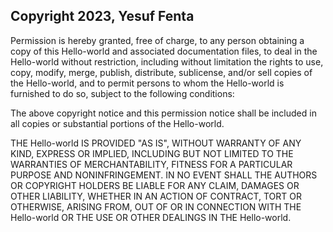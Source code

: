 ## Copyright 2023, Yesuf Fenta



Permission is hereby granted, free of charge, to any person obtaining a copy of this Hello-world and associated documentation files, to deal in the Hello-world without restriction, including without limitation the rights to use, copy, modify, merge, publish, distribute, sublicense, and/or sell copies of the Hello-world, and to permit persons to whom the Hello-world is furnished to do so, subject to the following conditions:

The above copyright notice and this permission notice shall be included in all copies or substantial portions of the Hello-world.

THE Hello-world IS PROVIDED "AS IS", WITHOUT WARRANTY OF ANY KIND, EXPRESS OR IMPLIED, INCLUDING BUT NOT LIMITED TO THE WARRANTIES OF MERCHANTABILITY, FITNESS FOR A PARTICULAR PURPOSE AND NONINFRINGEMENT. IN NO EVENT SHALL THE AUTHORS OR COPYRIGHT HOLDERS BE LIABLE FOR ANY CLAIM, DAMAGES OR OTHER LIABILITY, WHETHER IN AN ACTION OF CONTRACT, TORT OR OTHERWISE, ARISING FROM, OUT OF OR IN CONNECTION WITH THE Hello-world OR THE USE OR OTHER DEALINGS IN THE Hello-world.
